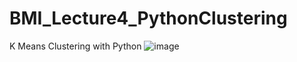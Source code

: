 # BMI_Lecture4_PythonClustering
K Means Clustering with Python
![image](https://user-images.githubusercontent.com/61863714/134284756-a4ff8b26-f4e0-4bc4-9896-d151914fe680.png)
